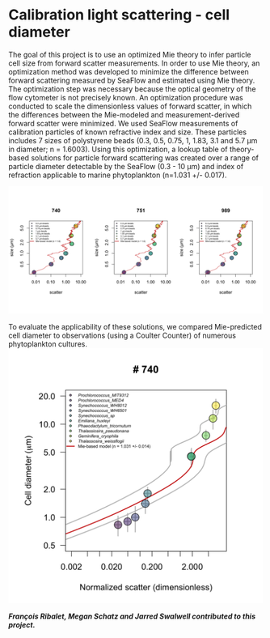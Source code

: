 # Calibration light scattering - cell diameter
The goal of this project is to use an optimized Mie theory to infer particle cell size from forward scatter measurements. In order to use Mie theory, an optimization method was developed to minimize the difference between forward scattering measured by SeaFlow and estimated using Mie theory. The optimization step was necessary because the optical geometry of the flow cytometer is not precisely known. An optimization procedure was conducted to scale the dimensionless values of forward scatter, in which the differences between the Mie-modeled and measurement-derived forward scatter were minimized. We used SeaFlow measurements of calibration particles of known refractive index and size. These particles includes 7 sizes of polystyrene beads (0.3, 0.5, 0.75, 1, 1.83, 3.1 and 5.7 µm in diameter; n = 1.6003). Using this optimization, a lookup table of theory-based solutions for particle forward scattering was created over a range of particle diameter detectable by the SeaFlow (0.3 - 10 µm) and index of refraction applicable to marine phytoplankton (n=1.031 +/- 0.017).

![alt text](Mie-beads-scatter.png "SeaFlow forward scatter measurements compared to optimized Mie theory")

To evaluate the applicability of these solutions, we compared Mie-predicted cell diameter to observations (using a Coulter Counter) of numerous phytoplankton cultures. 
![alt text](740-Size-scatter.png "Mie-predicted cell diameter compared to observations (using Coulter Counter)")

***François Ribalet, Megan Schatz and Jarred Swalwell contributed to this project.***

